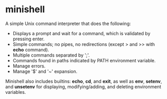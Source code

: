 # minishell
A simple Unix command interpreter that does the following:<br />
* Displays a prompt and wait for a command, which is validated by pressing enter.<br />
* Simple commands; no pipes, no redirections (except > and >> with **echo** command).<br />
* Multiple commands separated by ';'.<br />
* Commands found in paths indicated by PATH environment variable.<br />
* Manage errors.<br />
* Manage '$' and '~' expansion.<br />

Minishell also includes builtins: **echo**, **cd**, and **exit**, as well as **env**, **setenv**, and **unsetenv** for displaying, modifying/adding, and deleting environment variables.<br />
